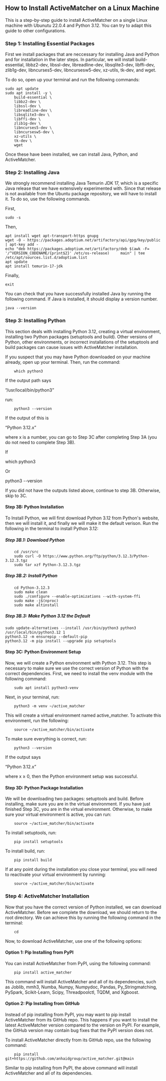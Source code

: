 ## How to Install ActiveMatcher on a Linux Machine

This is a step-by-step guide to install ActiveMatcher on a single Linux machine with Ubunutu 22.0.4 and Python 3.12. You can try to adapt this guide to other configurations.

### Step 1: Installing Essential Packages

First we install packages that are neccessary for installing Java and Python and for installation in the later steps. In particular, we will install build-essential, libbz2-dev, libssl-dev, libreadline-dev, libsqlite3-dev, libffi-dev, zlib1g-dev, libncurses5-dev, libncursesw5-dev, xz-utils, tk-dev, and wget.

To do so, open up your terminal and run the following commands:

```
sudo apt update
sudo apt install -y \
    build-essential \
    libbz2-dev \
    libssl-dev \
    libreadline-dev \
    libsqlite3-dev \
    libffi-dev \
    zlib1g-dev \
    libncurses5-dev \
    libncursesw5-dev \
    xz-utils \
    tk-dev \
    wget
```

Once these have been installed, we can install Java, Python, and ActiveMatcher.

### Step 2: Installing Java

We strongly recommend installing Java Temurin JDK 17, which is a specific Java release that we have extensively experimented with. Since that release is not available from the Ubuntu package repository, we will have to install it. To do so, use the following commands.

First,

```
sudo -s
```

Then,

```
apt install wget apt-transport-https gnupg
wget -O - https://packages.adoptium.net/artifactory/api/gpg/key/public | apt-key add -
echo "deb https://packages.adoptium.net/artifactory/deb $(awk -F= '/^VERSION_CODENAME/{print$2}' /etc/os-release)     main" | tee /etc/apt/sources.list.d/adoptium.list
apt update
apt install temurin-17-jdk
```

Finally,

```
exit
```

You can check that you have successfully installed Java by running the following command. If Java is installed, it should display a version number.

```
java --version
```

### Step 3: Installing Python

This section deals with installing Python 3.12, creating a virtual environment, installing two Python packages (setuptools and build). Other versions of Python, other environments, or incorrect installations of the setuptools and build packages can cause issues with ActiveMatcher installation.

If you suspect that you may have Python downloaded on your machine already, open up your terminal. Then, run the command:

```
    which python3
```

If the output path says

“/usr/local/bin/python3”

run:

```
    python3 --version
```

If the output of this is

“Python 3.12.x”

where x is a number, you can go to Step 3C after completing Step 3A (you do not need to complete Step 3B).

If

which python3

Or

python3 --version

If you did not have the outputs listed above, continue to step 3B. Otherwise, skip to 3C.

#### Step 3B: Python Installation

To Install Python, we will first download Python 3.12 from Python's website, then we will install it, and finally we will make it the default verison.
Run the following in the terminal to install Python 3.12:

##### **Step 3B.1: Download Python**

```
    cd /usr/src
    sudo curl -O https://www.python.org/ftp/python/3.12.3/Python-3.12.3.tgz
    sudo tar xzf Python-3.12.3.tgz
```

##### **Step 3B.2: Install Python**

```
    cd Python-3.12.3
    sudo make clean
    sudo ./configure --enable-optimizations --with-system-ffi
    sudo make -j$(nproc)
    sudo make altinstall
```

##### **Step 3B.3: Make Python 3.12 the Default**

```
sudo update-alternatives --install /usr/bin/python3 python3 /usr/local/bin/python3.12 1
python3.12 -m ensurepip --default-pip
python3.12 -m pip install --upgrade pip setuptools
```

#### **Step 3C: Python Environment Setup**

Now, we will create a Python environment with Python 3.12. This step is necessary to make sure we use the correct version of Python with the correct dependencies. First, we need to install the venv module with the following command:

```
    sudo apt install python3-venv
```

Next, in your terminal, run:

```
    python3 -m venv ~/active_matcher
```

This will create a virtual environment named active_matcher. To activate this environment, run the following:

```
    source ~/active_matcher/bin/activate
```

To make sure everything is correct, run:

```
    python3 --version
```

If the output says

“Python 3.12.x”

where x ≥ 0, then the Python environment setup was successful.

#### **Step 3D: Python Package Installation**

We will be downloading two packages: setuptools and build. Before installing, make sure you are in the virtual environment. If you have just finished Step 3C, you are in the virtual environment. Otherwise, to make sure your virtual environment is active, you can run:

```
    source ~/active_matcher/bin/activate
```

To install setuptools, run:

```
    pip install setuptools
```

To install build, run:

```
    pip install build
```

If at any point during the installation you close your terminal, you will need to reactivate your virtual environment by running:

```
    source ~/active_matcher/bin/activate
```

### **Step 4: ActiveMatcher Installation**

Now that you have the correct version of Python installed, we can download ActiveMatcher. Before we complete the download, we should return to the root directory. We can achieve this by running the following command in the terminal:

```
    cd
```

Now, to download ActiveMatcher, use one of the following options:

#### **Option 1: Pip Installing from PyPI**

You can install ActiveMatcher from PyPI, using the following command:

```
    pip install active_matcher
```

This command will install ActiveMatcher and all of its dependencies, such as Joblib, mmh3, Numba, Numpy, Numpydoc, Pandas, Py_Stringmatching, PySpark, Scikit-Learn, Scipy, Threadpoolctl, TQDM, and Xgboost.

#### **Option 2: Pip Installing from GitHub**

Instead of pip installing from PyPI, you may want to pip install ActiveMatcher from its GitHub repo. This happens if you want to install the latest ActiveMatcher version compared to the version on PyPI. For example, the GitHub version may contain bug fixes that the PyPI version does not.

To install ActiveMatcher directly from its GitHub repo, use the following command:

```
    pip install git+https://github.com/anhaidgroup/active_matcher.git@main
```

Similar to pip installing from PyPI, the above command will install ActiveMatcher and all of its dependencies.
